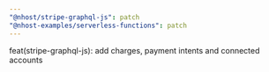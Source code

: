 ```yaml
---
"@nhost/stripe-graphql-js": patch
"@nhost-examples/serverless-functions": patch
---
```


feat(stripe-graphql-js): add charges, payment intents and connected accounts
